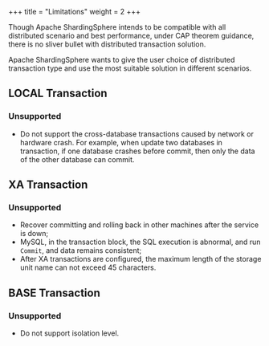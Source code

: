 +++
title = "Limitations"
weight = 2
+++

Though Apache ShardingSphere intends to be compatible with all distributed scenario and best performance, under CAP theorem guidance, there is no sliver bullet with distributed transaction solution.

Apache ShardingSphere wants to give the user choice of distributed transaction type and use the most suitable solution in different scenarios.

## LOCAL Transaction

### Unsupported

* Do not support the cross-database transactions caused by network or hardware crash. For example, when update two databases in transaction, if one database crashes before commit, then only the data of the other database can commit.

## XA Transaction

### Unsupported

* Recover committing and rolling back in other machines after the service is down;
* MySQL, in the transaction block, the SQL execution is abnormal, and run `Commit`, and data remains consistent;
* After XA transactions are configured, the maximum length of the storage unit name can not exceed 45 characters.

## BASE Transaction

### Unsupported

* Do not support isolation level.
